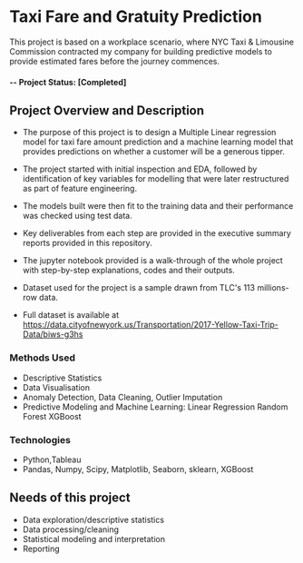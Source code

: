 # Taxi Fare and Gratuity Prediction

This project is based on a workplace scenario, where NYC Taxi & Limousine Commission contracted my company for building predictive models to provide estimated fares before the journey commences.

#### -- Project Status: [Completed]

## Project Overview and Description

- The purpose of this project is to design a Multiple Linear regression model for taxi fare amount prediction and a machine learning model that provides predictions on whether a customer will be a generous tipper.

- The project started with initial inspection and EDA, followed by identification of key variables for modelling that were later restructured as part of feature engineering. 

- The models built were then fit to the training data and their performance was checked using test data.

- Key deliverables from each step are provided in the executive summary reports provided in this repository.

- The jupyter notebook provided is a walk-through of the whole project with step-by-step explanations, codes and their outputs.

- Dataset used for the project is a sample drawn from TLC's 113 millions-row data.

- Full dataset is available at https://data.cityofnewyork.us/Transportation/2017-Yellow-Taxi-Trip-Data/biws-g3hs


### Methods Used
* Descriptive Statistics
* Data Visualisation
* Anomaly Detection, Data Cleaning, Outlier Imputation
* Predictive Modeling and Machine Learning: 
    Linear Regression
    Random Forest
    XGBoost

### Technologies
* Python,Tableau
* Pandas, Numpy, Scipy, Matplotlib, Seaborn, sklearn, XGBoost

## Needs of this project

- Data exploration/descriptive statistics
- Data processing/cleaning
- Statistical modeling and interpretation
- Reporting



